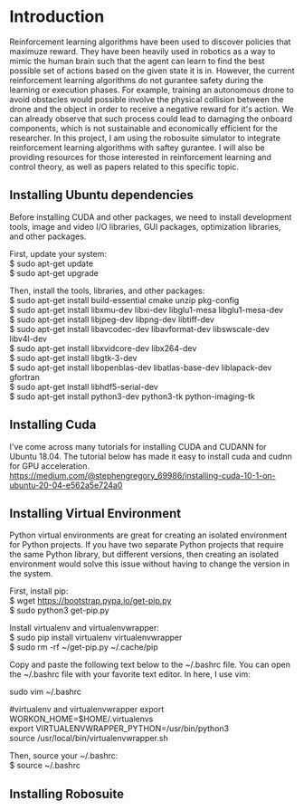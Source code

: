 # Introduction

Reinforcement learning algorithms have been used to discover policies that maximuze reward.  They have been heavily used in robotics as a way to mimic the human brain such that the agent can learn to find the best possible set of actions based on the given state it is in.  However, the current reinforcement learning algorithms do not gurantee safety during the learning or execution phases.  For example, training an autonomous drone to avoid obstacles would possible involve the physical collision between the drone and the object in order to receive a negative reward for it's action.  We can already observe that such process could lead to damaging the onboard components, which is not sustainable and economically efficient for the researcher. In this project, I am using the robosuite simulator to integrate reinforcement learning algorithms with saftey gurantee.  I will also be providing resources for those interested in reinforcement learning and control theory, as well as papers related to this specific topic.

## Installing Ubuntu dependencies
Before installing CUDA and other packages, we need to install development tools, image and video I/O libraries, GUI packages, optimization libraries, and other packages. 

First, update your system: <br />
$ sudo apt-get update  <br />
$ sudo apt-get upgrade

Then, install the tools, libraries, and other packages: <br />
$ sudo apt-get install build-essential cmake unzip pkg-config <br />
$ sudo apt-get install libxmu-dev libxi-dev libglu1-mesa libglu1-mesa-dev <br />
$ sudo apt-get install libjpeg-dev libpng-dev libtiff-dev <br />
$ sudo apt-get install libavcodec-dev libavformat-dev libswscale-dev libv4l-dev <br />
$ sudo apt-get install libxvidcore-dev libx264-dev <br />
$ sudo apt-get install libgtk-3-dev <br />
$ sudo apt-get install libopenblas-dev libatlas-base-dev liblapack-dev gfortran <br />
$ sudo apt-get install libhdf5-serial-dev <br />
$ sudo apt-get install python3-dev python3-tk python-imaging-tk <br />


## Installing Cuda
I've come across many tutorials for installing CUDA and CUDANN for Ubuntu 18.04.  The tutorial below has made it easy to install cuda and cudnn for GPU acceleration. <br />
https://medium.com/@stephengregory_69986/installing-cuda-10-1-on-ubuntu-20-04-e562a5e724a0

## Installing Virtual Environment
Python virtual environments are great for creating an isolated environment for Python projects.  If you have two separate Python projects that require the same Python library, but different versions, then creating an isolated environment would solve this issue without having to change the version in the system.  

First, install pip: <br />
$ wget https://bootstrap.pypa.io/get-pip.py <br />
$ sudo python3 get-pip.py

Install virtualenv and virtualenvwrapper: <br /> 
$ sudo pip install virtualenv virtualenvwrapper <br />
$ sudo rm -rf ~/get-pip.py ~/.cache/pip

Copy and paste the following text below to the ~/.bashrc file.  You can open the ~/.bashrc file with your favorite text editor. In here, I use vim: <br />

sudo vim ~/.bashrc

#virtualenv and virtualenvwrapper 
export WORKON_HOME=$HOME/.virtualenvs <br />
export VIRTUALENVWRAPPER_PYTHON=/usr/bin/python3 <br />
source /usr/local/bin/virtualenvwrapper.sh

Then, source your ~/.bashrc: <br />
$ source ~/.bashrc

## Installing Robosuite 






